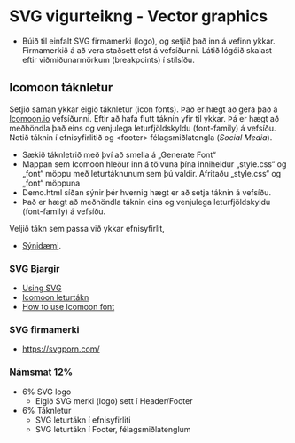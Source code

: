 # SVG vigurteikng - Vector graphics

* Búið til einfalt SVG firmamerki (logo),  og setjið það inn á vefinn ykkar. Firmamerkið á að  vera staðsett efst á vefsíðunni. Látið lógóið skalast eftir viðmiðunarmörkum (breakpoints) í stílsíðu. 

## Icomoon táknletur

Setjið saman ykkar eigið táknletur (icon fonts). Það er hægt að gera það á [Icomoon.io](https://icomoon.io/) vefsíðunni.  Eftir að hafa flutt táknin yfir til ykkar. Þá er hægt að meðhöndla það eins og venjulega leturfjöldskyldu (font-family) á vefsíðu. Notið táknin í efnisyfirlitið og &lt;footer> félagsmiðlatengla (_Social Media_).  

* Sækið táknletrið með því að smella á „Generate Font“
* Mappan sem Icomoon hleður inn á tölvuna þína inniheldur „style.css“ og „font“ möppu með leturtáknunum sem þú valdir. Afritaðu „style.css“ og „font“ möppuna
* Demo.html síðan sýnir þér hvernig hægt er að setja táknin á vefsíðu.
* Það er hægt að meðhöndla táknin eins og venjulega leturfjöldskyldu (font-family) á vefsíðu. 

Veljið tákn sem passa við ykkar efnisyfirlit, 

* [Sýnidæmi]().  

### SVG Bjargir

* [Using SVG](https://css-tricks.com/using-svg/)
* [Icomoon leturtákn ](https://icomoon.io/)
* [How to use Icomoon font](http://chipcullen.com/how-to-use-icomoon-and-icon-fonts-part-1-basic-usage/)

### SVG firmamerki

* https://svgporn.com/

### Námsmat 12%

* 6% SVG logo
  *  Eigið SVG merki (logo) sett í Header/Footer
* 6% Táknletur
  *  SVG leturtákn í efnisyfirliti 
  *  SVG leturtákn í Footer, félagsmiðlatenglum 
